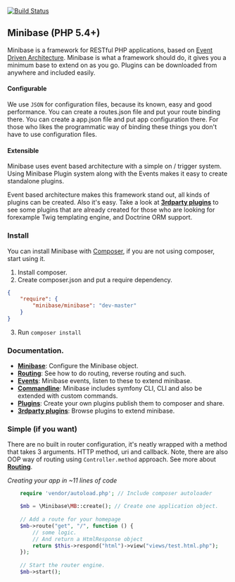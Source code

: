 [![Build Status](https://travis-ci.org/peec/minibase.png?branch=master)](https://travis-ci.org/peec/minibase)


## Minibase (PHP 5.4+)

Minibase is a framework for RESTful PHP applications, based on [Event Driven Architecture](http://en.wikipedia.org/wiki/Event-driven_architecture). Minibase is what a framework should do, it gives you a minimum base to extend on as you go. Plugins can be downloaded from anywhere and included easily.




#### Configurable

We use `JSON` for configuration files, because its known, easy and good performance. You can create a routes.json file and put your route binding there. You can create a app.json file and put app configuration there. For those who likes the programmatic way of binding these things you don't have to use configuration files.

#### Extensible

Minibase uses event based architecture with a simple on / trigger system. Using Minibase Plugin system along with the Events makes it easy to create standalone plugins.

Event based architecture makes this framework stand out, all kinds of plugins can be created. Also it's easy. Take a look at [**3rdparty plugins**](docs/3rdparty-plugins.md) to see some plugins that are already created for those who are looking for forexample Twig templating engine, and Doctrine ORM support. 


### Install

You can install Minibase with [Composer](http://getcomposer.org/), if you are not using composer, start using it.

1. Install composer.
2. Create composer.json and put a require dependency.

```json
{
    "require": {
        "minibase/minibase": "dev-master"
    }
}
```

3. Run `composer install`




### Documentation.


* [**Minibase**](docs/minibase.md): Configure the Minibase object.
* [**Routing**](docs/routing.md): See how to do routing, reverse routing and such.
* [**Events**](docs/events.md): Minibase events, listen to these to extend minibase.
* [**Commandline**](docs/command-line.md): Minibase includes symfony CLI, CLI and also be extended with custom commands.
* [**Plugins**](docs/plugins.md): Create your own plugins publish them to composer and share.
* [**3rdparty plugins**](docs/3rdparty-plugins.md): Browse plugins to extend minibase.




### Simple (if you want)

There are no built in router configuration, it's neatly wrapped with a method that takes 3 arguments. HTTP method, uri and callback. Note, there are also OOP way of routing using `Controller.method` approach. See more about [**Routing**](docs/routing.md).


*Creating your app in ~11 lines of code*


```php
	require 'vendor/autoload.php'; // Include composer autoloader

	$mb = \Minibase\MB::create(); // Create one application object.
	
	// Add a route for your homepage
	$mb->route("get", "/", function () {
		// some logic.
		// And return a HtmlResponse object
		return $this->respond("html")->view("views/test.html.php");
	});
	
	// Start the router engine.
	$mb->start();
```

